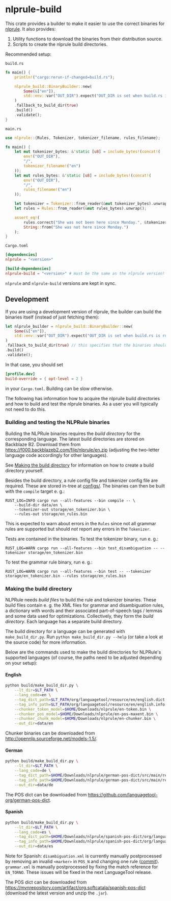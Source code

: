 # nlprule-build

This crate provides a builder to make it easier to use the correct binaries for [nlprule](https://github.com/bminixhofer/nlprule). It also provides:
1. Utility functions to download the binaries from their distribution source.
2. Scripts to create the nlprule build directories.

Recommended setup:

`build.rs`
```rust
fn main() {
    println!("cargo:rerun-if-changed=build.rs");

    nlprule_build::BinaryBuilder::new(
        Some(&["en"]),
        std::env::var("OUT_DIR").expect("OUT_DIR is set when build.rs is running"),
    )
    .fallback_to_build_dir(true)
    .build()
    .validate();
}
```

`main.rs`
```rust
use nlprule::{Rules, Tokenizer, tokenizer_filename, rules_filename};

fn main() {
    let mut tokenizer_bytes: &'static [u8] = include_bytes!(concat!(
        env!("OUT_DIR"),
        "/",
        tokenizer_filename!("en")
    ));
    let mut rules_bytes: &'static [u8] = include_bytes!(concat!(
        env!("OUT_DIR"),
        "/",
        rules_filename!("en")
    ));

    let tokenizer = Tokenizer::from_reader(&mut tokenizer_bytes).unwrap();
    let rules = Rules::from_reader(&mut rules_bytes).unwrap();

    assert_eq!(
        rules.correct("She was not been here since Monday.", &tokenizer),
        String::from("She was not here since Monday.")
    );
}
```

`Cargo.toml`
```toml
[dependencies]
nlprule = "<version>"

[build-dependencies]
nlprule-build = "<version>" # must be the same as the nlprule version!
```

`nlprule` and `nlprule-build` versions are kept in sync.

## Development

If you are using a development version of nlprule, the builder can build the binaries itself (instead of just fetching them):

```rust
let nlprule_builder = nlprule_build::BinaryBuilder::new(
    Some(&["en"]),
    std::env::var("OUT_DIR").expect("OUT_DIR is set when build.rs is running"),
)
.fallback_to_build_dir(true) // this specifies that the binaries should be built if they are not found
.build()
.validate();
```

In that case, you should set

```toml
[profile.dev]
build-override = { opt-level = 2 }
```

in your `Cargo.toml`. Building can be slow otherwise.

The following has information how to acquire the nlpruile build directories and how to build and test the nlprule binaries. As a user you will typically not need to do this.

### Building and testing the NLPRule binaries

Building the NLPRule binaries requires the *build directory* for the corresponding language. The latest build directories are stored on Backblaze B2. Download them from https://f000.backblazeb2.com/file/nlprule/en.zip (adjusting the two-letter language code accordingly for other languages).

See [Making the build directory](#making-the-build-directory) for information on how to create a 
build directory yourself.

Besides the build directory, a rule config file and tokenizer config file are required. These are stored in-tree at [configs/](/configs/). The binaries can then be built with the `compile` target e. g.:

```
RUST_LOG=INFO cargo run --all-features --bin compile -- \
    --build-dir data/en \
    --tokenizer-out storage/en_tokenizer.bin \
    --rules-out storage/en_rules.bin
```

This is expected to warn about errors in the `Rules` since not all grammar rules are supported but should *not* report any errors in the `Tokenizer`.

Tests are contained in the binaries. To test the tokenizer binary, run e. g.:

```
RUST_LOG=WARN cargo run --all-features --bin test_disambiguation -- --tokenizer storage/en_tokenizer.bin
```

To test the grammar rule binary, run e. g.:

```
RUST_LOG=WARN cargo run --all-features --bin test -- --tokenizer storage/en_tokenizer.bin --rules storage/en_rules.bin
```

### Making the build directory

NLPRule needs *build files* to build the rule and tokenizer binaries. These build files contain e. g. the XML files for grammar and disambiguation rules, a dictionary with words and their associated part-of-speech tags / lemmas and some data used for optimizations. Collectively, they form the *build directory*. Each language has a separate build directory.

The build directory for a language can be generated with `make_build_dir.py`. Run `python make_build_dir.py --help` (or take a look at the source code) for more information. 

Below are the commands used to make the build directories for NLPRule's supported languages (of course, the paths need to be adjusted depending on your setup):

#### English

```bash
python build/make_build_dir.py \
    --lt_dir=$LT_PATH \
    --lang_code=en \
    --tag_dict_path=$LT_PATH/org/languagetool/resource/en/english.dict \
    --tag_info_path=$LT_PATH/org/languagetool/resource/en/english.info \
    --chunker_token_model=$HOME/Downloads/nlprule/en-token.bin \
    --chunker_pos_model=$HOME/Downloads/nlprule/en-pos-maxent.bin \
    --chunker_chunk_model=$HOME/Downloads/nlprule/en-chunker.bin \
    --out_dir=data/en
```

Chunker binaries can be downloaded from http://opennlp.sourceforge.net/models-1.5/.

#### German

```bash
python build/make_build_dir.py \
    --lt_dir=$LT_PATH \
    --lang_code=de \
    --tag_dict_path=$HOME/Downloads/nlprule/german-pos-dict/src/main/resources/org/languagetool/resource/de/german.dict \
    --tag_info_path=$HOME/Downloads/nlprule/german-pos-dict/src/main/resources/org/languagetool/resource/de/german.info \
    --out_dir=data/de
```

The POS dict can be downloaded from https://github.com/languagetool-org/german-pos-dict.

#### Spanish

```bash
python build/make_build_dir.py \
    --lt_dir=$LT_PATH \
    --lang_code=es \
    --tag_dict_path=$HOME/Downloads/nlprule/spanish-pos-dict/org/languagetool/resource/es/es-ES.dict \
    --tag_info_path=$HOME/Downloads/nlprule/spanish-pos-dict/org/languagetool/resource/es/es-ES.info \
    --out_dir=data/es
```

Note for Spanish: `disambiguation.xml` is currently manually postprocessed by removing an invalid `<marker>` in `POS_N` and changing one rule ([commit](https://github.com/languagetool-org/languagetool/commit/9a304428341f34e347fc4bef2a4c7c6f03bf1403)). `grammar.xml` is manually postprocessed by fixing the match reference for `EN_TORNO`. These issues will be fixed in the next LanguageTool release.

The POS dict can be downloaded from https://mvnrepository.com/artifact/org.softcatala/spanish-pos-dict (download the latest version and unzip the `.jar`).
